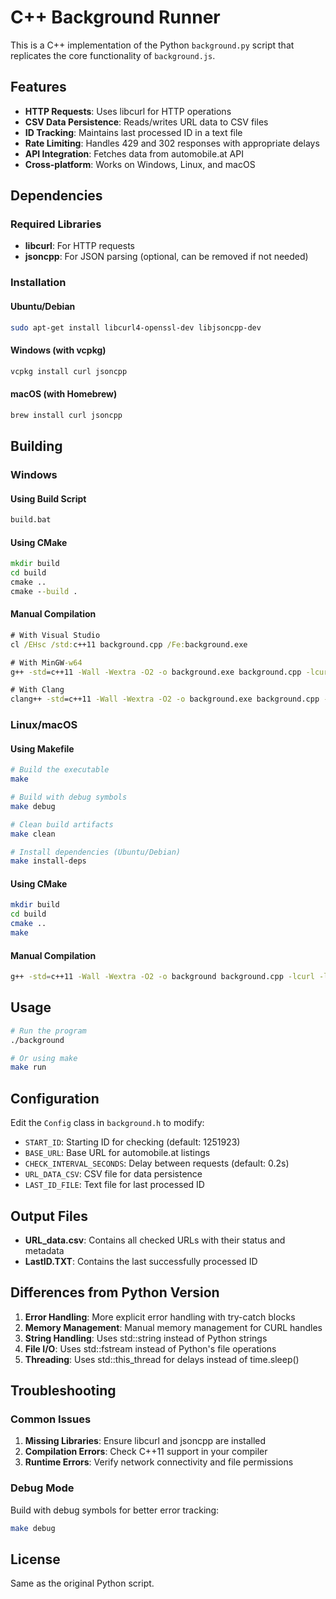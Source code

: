 # C++ Background Runner

This is a C++ implementation of the Python `background.py` script that replicates the core functionality of `background.js`.

## Features

- **HTTP Requests**: Uses libcurl for HTTP operations
- **CSV Data Persistence**: Reads/writes URL data to CSV files
- **ID Tracking**: Maintains last processed ID in a text file
- **Rate Limiting**: Handles 429 and 302 responses with appropriate delays
- **API Integration**: Fetches data from automobile.at API
- **Cross-platform**: Works on Windows, Linux, and macOS

## Dependencies

### Required Libraries
- **libcurl**: For HTTP requests
- **jsoncpp**: For JSON parsing (optional, can be removed if not needed)

### Installation

#### Ubuntu/Debian
```bash
sudo apt-get install libcurl4-openssl-dev libjsoncpp-dev
```

#### Windows (with vcpkg)
```bash
vcpkg install curl jsoncpp
```

#### macOS (with Homebrew)
```bash
brew install curl jsoncpp
```

## Building

### Windows

#### Using Build Script
```cmd
build.bat
```

#### Using CMake
```cmd
mkdir build
cd build
cmake ..
cmake --build .
```

#### Manual Compilation
```cmd
# With Visual Studio
cl /EHsc /std:c++11 background.cpp /Fe:background.exe

# With MinGW-w64
g++ -std=c++11 -Wall -Wextra -O2 -o background.exe background.cpp -lcurl -ljsoncpp

# With Clang
clang++ -std=c++11 -Wall -Wextra -O2 -o background.exe background.cpp -lcurl -ljsoncpp
```

### Linux/macOS

#### Using Makefile
```bash
# Build the executable
make

# Build with debug symbols
make debug

# Clean build artifacts
make clean

# Install dependencies (Ubuntu/Debian)
make install-deps
```

#### Using CMake
```bash
mkdir build
cd build
cmake ..
make
```

#### Manual Compilation
```bash
g++ -std=c++11 -Wall -Wextra -O2 -o background background.cpp -lcurl -ljsoncpp
```

## Usage

```bash
# Run the program
./background

# Or using make
make run
```

## Configuration

Edit the `Config` class in `background.h` to modify:

- `START_ID`: Starting ID for checking (default: 1251923)
- `BASE_URL`: Base URL for automobile.at listings
- `CHECK_INTERVAL_SECONDS`: Delay between requests (default: 0.2s)
- `URL_DATA_CSV`: CSV file for data persistence
- `LAST_ID_FILE`: Text file for last processed ID

## Output Files

- **URL_data.csv**: Contains all checked URLs with their status and metadata
- **LastID.TXT**: Contains the last successfully processed ID

## Differences from Python Version

1. **Error Handling**: More explicit error handling with try-catch blocks
2. **Memory Management**: Manual memory management for CURL handles
3. **String Handling**: Uses std::string instead of Python strings
4. **File I/O**: Uses std::fstream instead of Python's file operations
5. **Threading**: Uses std::this_thread for delays instead of time.sleep()

## Troubleshooting

### Common Issues

1. **Missing Libraries**: Ensure libcurl and jsoncpp are installed
2. **Compilation Errors**: Check C++11 support in your compiler
3. **Runtime Errors**: Verify network connectivity and file permissions

### Debug Mode

Build with debug symbols for better error tracking:
```bash
make debug
```

## License

Same as the original Python script.
